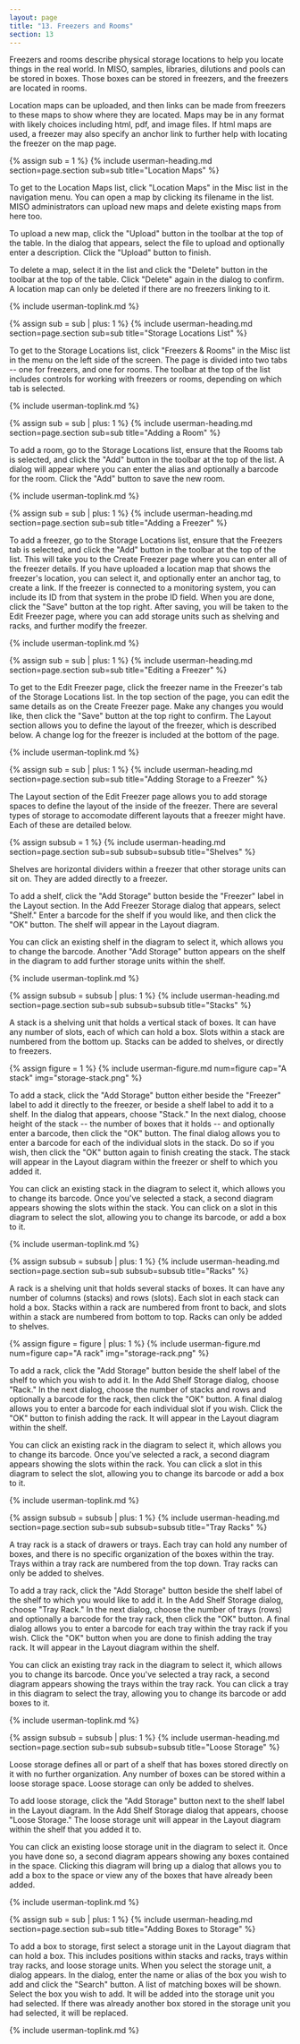 ```yaml
---
layout: page
title: "13. Freezers and Rooms"
section: 13
---
```


Freezers and rooms describe physical storage locations to help you locate things in the real world. In MISO, samples,
libraries, dilutions and pools can be stored in boxes. Those boxes can be stored in freezers, and the freezers are
located in rooms.

Location maps can be uploaded, and then links can be made from freezers to these maps to show where they are located.
Maps may be in any format with likely choices including html, pdf, and image files. If html maps are used, a freezer
may also specify an anchor link to further help with locating the freezer on the map page.

{% assign sub = 1 %}
{% include userman-heading.md section=page.section sub=sub title="Location Maps" %}

To get to the Location Maps list, click "Location Maps" in the Misc list in the navigation menu. You can open a map by
clicking its filename in the list. MISO administrators can upload new maps and delete existing maps from here too.

To upload a new map, click the "Upload" button in the toolbar at the top of the table. In the dialog that appears,
select the file to upload and optionally enter a description. Click the "Upload" button to finish.

To delete a map, select it in the list and click the "Delete" button in the toolbar at the top of the table. Click
"Delete" again in the dialog to confirm. A location map can only be deleted if there are no freezers linking to it.

{% include userman-toplink.md %}


{% assign sub = sub | plus: 1 %}
{% include userman-heading.md section=page.section sub=sub title="Storage Locations List" %}

To get to the Storage Locations list, click "Freezers & Rooms" in the Misc list in the menu on the left side of the
screen. The page is divided into two tabs -- one for freezers, and one for rooms. The toolbar at the top of the list
includes controls for working with freezers or rooms, depending on which tab is selected.

{% include userman-toplink.md %}


{% assign sub = sub | plus: 1 %}
{% include userman-heading.md section=page.section sub=sub title="Adding a Room" %}

To add a room, go to the Storage Locations list, ensure that the Rooms tab is selected, and click the "Add" button in
the toolbar at the top of the list. A dialog will appear where you can enter the alias and optionally a barcode for the
room. Click the "Add" button to save the new room.

{% include userman-toplink.md %}


{% assign sub = sub | plus: 1 %}
{% include userman-heading.md section=page.section sub=sub title="Adding a Freezer" %}

To add a freezer, go to the Storage Locations list, ensure that the Freezers tab is selected, and click the "Add"
button in the toolbar at the top of the list. This will take you to the Create Freezer page where you can enter all of
the freezer details. If you have uploaded a location map that shows the freezer's location, you can select it, and
optionally enter an anchor tag, to create a link. If the freezer is connected to a monitoring system, you can include
its ID from that system in the probe ID field. When you are done, click the "Save" button at the top right. After
saving, you will be taken to the Edit Freezer page, where you can add storage units such as shelving and racks, and
further modify the freezer.

{% include userman-toplink.md %}


{% assign sub = sub | plus: 1 %}
{% include userman-heading.md section=page.section sub=sub title="Editing a Freezer" %}

To get to the Edit Freezer page, click the freezer name in the Freezer's tab of the Storage Locations list. In the top
section of the page, you can edit the same details as on the Create Freezer page. Make any changes you would like, then
click the "Save" button at the top right to confirm. The Layout section allows you to define the layout of the freezer,
which is described below. A change log for the freezer is included at the bottom of the page.

{% include userman-toplink.md %}


{% assign sub = sub | plus: 1 %}
{% include userman-heading.md section=page.section sub=sub title="Adding Storage to a Freezer" %}

The Layout section of the Edit Freezer page allows you to add storage spaces to define the layout of the inside of the
freezer. There are several types of storage to accomodate different layouts that a freezer might have. Each of these
are detailed below.

{% assign subsub = 1 %}
{% include userman-heading.md section=page.section sub=sub subsub=subsub title="Shelves" %}

Shelves are horizontal dividers within a freezer that other storage units can sit on. They are added directly to a
freezer.

To add a shelf, click the "Add Storage" button beside the "Freezer" label in the Layout section. In the Add
Freezer Storage dialog that appears, select "Shelf." Enter a barcode for the shelf if you would like, and then click
the "OK" button. The shelf will appear in the Layout diagram.

You can click an existing shelf in the diagram to select it, which allows you to change the barcode. Another "Add
Storage" button appears on the shelf in the diagram to add further storage units within the shelf.

{% include userman-toplink.md %}


{% assign subsub = subsub | plus: 1 %}
{% include userman-heading.md section=page.section sub=sub subsub=subsub title="Stacks" %}

A stack is a shelving unit that holds a vertical stack of boxes. It can have any number of slots, each of which can
hold a box. Slots within a stack are numbered from the bottom up. Stacks can be added to shelves, or directly to
freezers.

{% assign figure = 1 %}
{% include userman-figure.md num=figure cap="A stack" img="storage-stack.png" %}

To add a stack, click the "Add Storage" button either beside the "Freezer" label to add it directly to the freezer, or
beside a shelf label to add it to a shelf. In the dialog that appears, choose "Stack." In the next dialog, choose
height of the stack -- the number of boxes that it holds -- and optionally enter a barcode, then click the "OK" button.
The final dialog allows you to enter a barcode for each of the individual slots in the stack. Do so if you wish, then
click the "OK" button again to finish creating the stack. The stack will appear in the Layout diagram within the
freezer or shelf to which you added it.

You can click an existing stack in the diagram to select it, which allows you to change its barcode. Once you've
selected a stack, a second diagram appears showing the slots within the stack. You can click on a slot in this diagram
to select the slot, allowing you to change its barcode, or add a box to it.

{% include userman-toplink.md %}


{% assign subsub = subsub | plus: 1 %}
{% include userman-heading.md section=page.section sub=sub subsub=subsub title="Racks" %}

A rack is a shelving unit that holds several stacks of boxes. It can have any number of columns (stacks) and rows
(slots). Each slot in each stack can hold a box. Stacks within a rack are numbered from front to back, and slots within
a stack are numbered from bottom to top. Racks can only be added to shelves.

{% assign figure = figure | plus: 1 %}
{% include userman-figure.md num=figure cap="A rack" img="storage-rack.png" %}

To add a rack, click the "Add Storage" button beside the shelf label of the shelf to which you wish to add it. In the
Add Shelf Storage dialog, choose "Rack." In the next dialog, choose the number of stacks and rows and optionally a
barcode for the rack, then click the "OK" button. A final dialog allows you to enter a barcode for each individual slot
if you wish. Click the "OK" button to finish adding the rack. It will appear in the Layout diagram within the shelf.

You can click an existing rack in the diagram to select it, which allows you to change its barcode. Once you've
selected a rack, a second diagram appears showing the slots within the rack. You can click a slot in this diagram to
select the slot, allowing you to change its barcode or add a box to it.

{% include userman-toplink.md %}


{% assign subsub = subsub | plus: 1 %}
{% include userman-heading.md section=page.section sub=sub subsub=subsub title="Tray Racks" %}

A tray rack is a stack of drawers or trays. Each tray can hold any number of boxes, and there is no specific
organization of the boxes within the tray. Trays within a tray rack are numbered from the top down. Tray racks can only
be added to shelves.

To add a tray rack, click the "Add Storage" button beside the shelf label of the shelf to which you would like to add
it. In the Add Shelf Storage dialog, choose "Tray Rack." In the next dialog, choose the number of trays (rows) and
optionally a barcode for the tray rack, then click the "OK" button. A final dialog allows you to enter a barcode for
each tray within the tray rack if you wish. Click the "OK" button when you are done to finish adding the tray rack. It
will appear in the Layout diagram within the shelf.

You can click an existing tray rack in the diagram to select it, which allows you to change its barcode. Once you've
selected a tray rack, a second diagram appears showing the trays within the tray rack. You can click a tray in this
diagram to select the tray, allowing you to change its barcode or add boxes to it.

{% include userman-toplink.md %}


{% assign subsub = subsub | plus: 1 %}
{% include userman-heading.md section=page.section sub=sub subsub=subsub title="Loose Storage" %}

Loose storage defines all or part of a shelf that has boxes stored directly on it with no further organization. Any
number of boxes can be stored within a loose storage space. Loose storage can only be added to shelves.

To add loose storage, click the "Add Storage" button next to the shelf label in the Layout diagram. In the Add Shelf
Storage dialog that appears, choose "Loose Storage." The loose storage unit will appear in the Layout diagram within
the shelf that you added it to.

You can click an existing loose storage unit in the diagram to select it. Once you have done so, a second diagram
appears showing any boxes contained in the space. Clicking this diagram will bring up a dialog that allows you to add
a box to the space or view any of the boxes that have already been added.

{% include userman-toplink.md %}


{% assign sub = sub | plus: 1 %}
{% include userman-heading.md section=page.section sub=sub title="Adding Boxes to Storage" %}

To add a box to storage, first select a storage unit in the Layout diagram that can hold a box. This includes positions
within stacks and racks, trays within tray racks, and loose storage units. When you select the storage unit, a dialog
appears. In the dialog, enter the name or alias of the box you wish to add and click the "Search" button. A list of
matching boxes will be shown. Select the box you wish to add. It will be added into the storage unit you had selected.
If there was already another box stored in the storage unit you had selected, it will be replaced.

{% include userman-toplink.md %}

